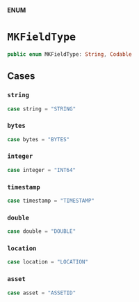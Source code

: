 **ENUM**

# `MKFieldType`

```swift
public enum MKFieldType: String, Codable
```

## Cases
### `string`

```swift
case string = "STRING"
```

### `bytes`

```swift
case bytes = "BYTES"
```

### `integer`

```swift
case integer = "INT64"
```

### `timestamp`

```swift
case timestamp = "TIMESTAMP"
```

### `double`

```swift
case double = "DOUBLE"
```

### `location`

```swift
case location = "LOCATION"
```

### `asset`

```swift
case asset = "ASSETID"
```
